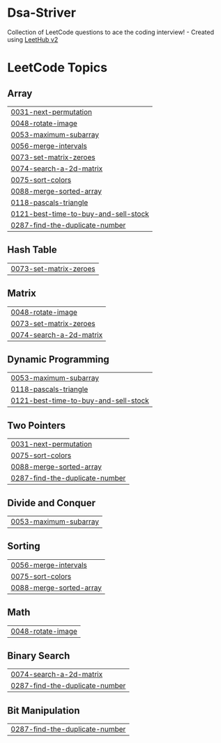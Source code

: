 # Dsa-Striver
Collection of LeetCode questions to ace the coding interview! - Created using [LeetHub v2](https://github.com/arunbhardwaj/LeetHub-2.0)

<!---LeetCode Topics Start-->
# LeetCode Topics
## Array
|  |
| ------- |
| [0031-next-permutation](https://github.com/hrishikeshsankhla/Dsa-Striver/tree/master/0031-next-permutation) |
| [0048-rotate-image](https://github.com/hrishikeshsankhla/Dsa-Striver/tree/master/0048-rotate-image) |
| [0053-maximum-subarray](https://github.com/hrishikeshsankhla/Dsa-Striver/tree/master/0053-maximum-subarray) |
| [0056-merge-intervals](https://github.com/hrishikeshsankhla/Dsa-Striver/tree/master/0056-merge-intervals) |
| [0073-set-matrix-zeroes](https://github.com/hrishikeshsankhla/Dsa-Striver/tree/master/0073-set-matrix-zeroes) |
| [0074-search-a-2d-matrix](https://github.com/hrishikeshsankhla/Dsa-Striver/tree/master/0074-search-a-2d-matrix) |
| [0075-sort-colors](https://github.com/hrishikeshsankhla/Dsa-Striver/tree/master/0075-sort-colors) |
| [0088-merge-sorted-array](https://github.com/hrishikeshsankhla/Dsa-Striver/tree/master/0088-merge-sorted-array) |
| [0118-pascals-triangle](https://github.com/hrishikeshsankhla/Dsa-Striver/tree/master/0118-pascals-triangle) |
| [0121-best-time-to-buy-and-sell-stock](https://github.com/hrishikeshsankhla/Dsa-Striver/tree/master/0121-best-time-to-buy-and-sell-stock) |
| [0287-find-the-duplicate-number](https://github.com/hrishikeshsankhla/Dsa-Striver/tree/master/0287-find-the-duplicate-number) |
## Hash Table
|  |
| ------- |
| [0073-set-matrix-zeroes](https://github.com/hrishikeshsankhla/Dsa-Striver/tree/master/0073-set-matrix-zeroes) |
## Matrix
|  |
| ------- |
| [0048-rotate-image](https://github.com/hrishikeshsankhla/Dsa-Striver/tree/master/0048-rotate-image) |
| [0073-set-matrix-zeroes](https://github.com/hrishikeshsankhla/Dsa-Striver/tree/master/0073-set-matrix-zeroes) |
| [0074-search-a-2d-matrix](https://github.com/hrishikeshsankhla/Dsa-Striver/tree/master/0074-search-a-2d-matrix) |
## Dynamic Programming
|  |
| ------- |
| [0053-maximum-subarray](https://github.com/hrishikeshsankhla/Dsa-Striver/tree/master/0053-maximum-subarray) |
| [0118-pascals-triangle](https://github.com/hrishikeshsankhla/Dsa-Striver/tree/master/0118-pascals-triangle) |
| [0121-best-time-to-buy-and-sell-stock](https://github.com/hrishikeshsankhla/Dsa-Striver/tree/master/0121-best-time-to-buy-and-sell-stock) |
## Two Pointers
|  |
| ------- |
| [0031-next-permutation](https://github.com/hrishikeshsankhla/Dsa-Striver/tree/master/0031-next-permutation) |
| [0075-sort-colors](https://github.com/hrishikeshsankhla/Dsa-Striver/tree/master/0075-sort-colors) |
| [0088-merge-sorted-array](https://github.com/hrishikeshsankhla/Dsa-Striver/tree/master/0088-merge-sorted-array) |
| [0287-find-the-duplicate-number](https://github.com/hrishikeshsankhla/Dsa-Striver/tree/master/0287-find-the-duplicate-number) |
## Divide and Conquer
|  |
| ------- |
| [0053-maximum-subarray](https://github.com/hrishikeshsankhla/Dsa-Striver/tree/master/0053-maximum-subarray) |
## Sorting
|  |
| ------- |
| [0056-merge-intervals](https://github.com/hrishikeshsankhla/Dsa-Striver/tree/master/0056-merge-intervals) |
| [0075-sort-colors](https://github.com/hrishikeshsankhla/Dsa-Striver/tree/master/0075-sort-colors) |
| [0088-merge-sorted-array](https://github.com/hrishikeshsankhla/Dsa-Striver/tree/master/0088-merge-sorted-array) |
## Math
|  |
| ------- |
| [0048-rotate-image](https://github.com/hrishikeshsankhla/Dsa-Striver/tree/master/0048-rotate-image) |
## Binary Search
|  |
| ------- |
| [0074-search-a-2d-matrix](https://github.com/hrishikeshsankhla/Dsa-Striver/tree/master/0074-search-a-2d-matrix) |
| [0287-find-the-duplicate-number](https://github.com/hrishikeshsankhla/Dsa-Striver/tree/master/0287-find-the-duplicate-number) |
## Bit Manipulation
|  |
| ------- |
| [0287-find-the-duplicate-number](https://github.com/hrishikeshsankhla/Dsa-Striver/tree/master/0287-find-the-duplicate-number) |
<!---LeetCode Topics End-->